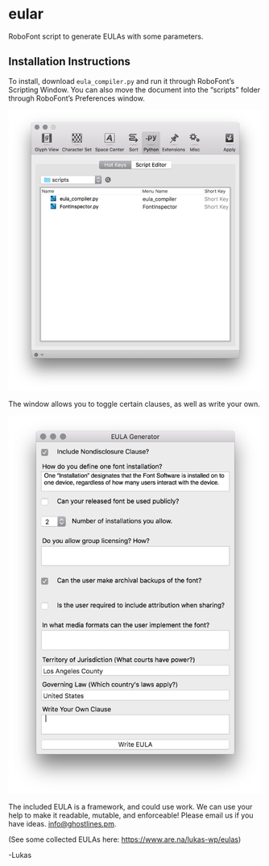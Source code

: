 # eular
RoboFont script to generate EULAs with some parameters. 

## Installation Instructions
To install, download `eula_compiler.py` and run it through RoboFont’s Scripting Window. You can also move the document into the “scripts” folder through RoboFont’s Preferences window. 

![](preferences.png)

The window allows you to toggle certain clauses, as well as write your own. 

![](screenshot.png)

The included EULA is a framework, and could use work. We can use your help to make it readable, mutable, and enforceable! Please email us if you have ideas. info@ghostlines.pm.

(See some collected EULAs here: https://www.are.na/lukas-wp/eulas)

-Lukas
